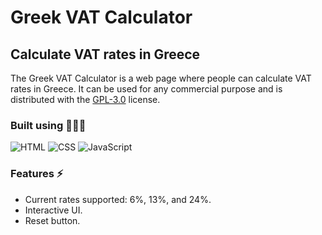 # Greek VAT Calculator
## Calculate VAT rates in Greece

The Greek VAT Calculator is a web page where people can calculate VAT rates in Greece. It can be used for any commercial purpose and is distributed with the <a href="https://github.com/Petrosdevri/Greek-VAT-Calculator/blob/master/LICENSE.md">GPL-3.0</a> license.

### Built using 🧑🏼‍💻
<img src="https://img.shields.io/badge/HTML5-E34F26?style=for-the-badge&logo=html5&logoColor=white" alt="HTML" /> <img src="https://img.shields.io/badge/CSS3-1572B6?style=for-the-badge&logo=css3&logoColor=white" alt="CSS" /> <img src="https://img.shields.io/badge/JavaScript-F7DF1E?style=for-the-badge&logo=javascript&logoColor=black" alt="JavaScript" />

### Features ⚡
- Current rates supported: 6%, 13%, and 24%.
- Interactive UI.
- Reset button.
